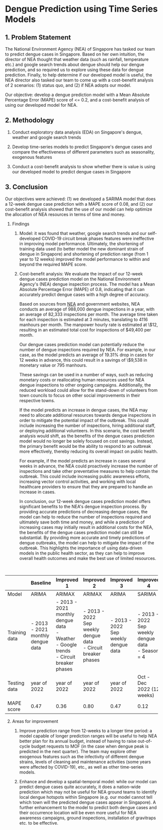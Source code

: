 # Dengue Prediction using Time Series Models

## 1. Problem Statement

The National Environment Agency (NEA) of Singapore has tasked our team to predict dengue cases in Singapore. Based on her own intuition, the director of NEA thought that weather data (such as rainfall, temperature etc.) and google search trends about dengue should help our dengue prediction, and so required us to explore using these data for dengue prediction. Finally, to help determine if our developed model is useful, the NEA director also tasked our team to come up with a cost-benefit analysis of 2 scenarios: (1) status quo, and (2) if NEA adopts our model.

Our objective: develop a dengue prediction model with a Mean Absolute Percentage Error (MAPE) score of <= 0.2, and a cost-benefit analysis of using our developed model for NEA.

## 2. Methodology

1. Conduct exploratory data analysis (EDA) on Singapore's dengue, weather and google search trends

2. Develop time-series models to predict Singapore's dengue cases and compare the effectiveness of different parameters such as seasonality, exogenous features

3. Conduct a cost-benefit analysis to show whether there is value is using our developed model to predict dengue cases in Singapore

## 3. Conclusion

Our objectives were achieved: (1) we developed a SARIMA model that does a 12-week dengue case prediction with a MAPE score of 0.08, and (2) our cost-benefit analysis showed that the use of our model can help optimize the allocation of NEA resources in terms of time and money.

1. Findings

    1. Model: it was found that weather, google search trends and our self-developed COVID-19 circuit break phases features were ineffective in improving model performance. Ultimately, the shortening of training data used (to better model the new dominant strain of dengue in Singapore) and shortening of prediction range (from 1 year to 12 weeks) improved the model performance to within and beyond the required MAPE score.
    
    2. Cost-benefit analysis: We evaluate the impact of our 12-week dengue cases prediction model on the National Environment Agency's (NEA) dengue inspection process. The model has a Mean Absolute Percentage Error (MAPE) of 0.8, indicating that it can accurately predict dengue cases with a high degree of accuracy.

        Based on sources from [NEA](https://www.nea.gov.sg/media/news) and government websites, NEA conducts an average of 988,000 dengue inspections in a year, with an average of 82,333 inspections per month. The average time taken for each inspection is estimated at 3 minutes, translating to 4116 manhours per month. The manpower hourly rate is estimated at \\$12, resulting in an estimated total cost for inspections of $49,400 per month.

        Our dengue cases prediction model can potentially reduce the number of dengue inspections required by NEA. For example, in our case, as the model predicts an average of 19.31% drop in cases for 12 weeks in advance, this could result in a savings of \\$9,538 in monetary value or 795 manhours.

        These savings can be used in a number of ways, such as reducing monetary costs or reallocating human resources used for NEA dengue inspections to other ongoing campaigns. Additionally, the reduced workload could allow for the stand-down of volunteers from town councils to focus on other social improvements in their respective towns.

        If the model predicts an increase in dengue cases, the NEA may need to allocate additional resources towards dengue inspections in order to mitigate the potential impact of the outbreak. This could include increasing the number of inspections, hiring additional staff, or deploying additional volunteers. In this scenario, the cost benefit analysis would shift, as the benefits of the dengue cases prediction model would no longer be solely focused on cost savings. Instead, the primary benefit would be the ability to respond to an outbreak more effectively, thereby reducing its overall impact on public health.

        For example, if the model predicts an increase in cases several weeks in advance, the NEA could proactively increase the number of inspections and take other preventative measures to help contain the outbreak. This could include increasing public awareness efforts, increasing vector control activities, and working with local healthcare providers to ensure that they are prepared to handle an increase in cases.

        In conclusion, our 12-week dengue cases prediction model offers significant benefits to the NEA's dengue inspection process. By providing accurate predictions of decreasing dengue cases, the model can help to reduce the number of inspections required and ultimately save both time and money, and while a prediction of increasing cases may initially result in additional costs for the NEA, the benefits of the dengue cases prediction model can still be substantial. By providing more accurate and timely predictions of dengue outbreaks, the model can help to mitigate the impact of the outbreak. This highlights the importance of using data-driven models in the public health sector, as they can help to improve overall health outcomes and make the best use of limited resources.
<br>        
        


|               | Baseline                          | Improved 1                                                                                    | Improved 2                                                       | Improved 3                           | Improved 4                                           | Improved 5                                         |
|---------------|-----------------------------------|-----------------------------------------------------------------------------------------------|------------------------------------------------------------------|--------------------------------------|------------------------------------------------------|----------------------------------------------------|
| Model         | ARIMA                             | ARIMAX                                                                                        | ARIMAX                                                           | ARIMA                                | SARIMA                                               | SARIMA                                             |
| Training data | - 2013 - 2021 monthly dengue data | - 2013 - 2021 monthly dengue data<br>- Weather<br>- Google trends<br>- Circuit breaker phases | - 2013 - 2022 Sep weekly dengue data<br>- Circuit breaker phases | - 2013 - 2022 Sep weekly dengue data | - 2013 - 2022 Sep weekly dengue data<br>- Season = 4 | - 2021-2022 Sep weekly dengue data<br>- Season = 3 |
| Testing data  | year of 2022                      | year of 2022                                                                                  | year of 2022                                                     | year of 2022                         | Oct - Dec 2022 (12 weeks)                            | Oct - Dec 2022 (12 weeks)                          |
| MAPE score    | 0.47                              | 0.36                                                                                          | 0.80                                                             | 0.47                                 | 0.12                                                 | 0.08                                               |

2. Areas for improvement

    1. Improve prediction range from 12-weeks to a longer time period: a model capable of longer prediction ranges will be useful to help NEA better plan for its annual budget, instead of having to raise out-of-cycle budget requests to MOF (in the case when dengue peak is predicted in the next quarter). The team may explore other exogenous features such as the infectivity of different dengue strains, levels of cleaning and maintenance activities (some years were affected by COVID-19), etc., as well as other time-series models.

    2. Enhance and develop a spatial-temporal model: while our model can predict dengue cases quite accurately, it does a nation-wide prediction which may not be useful for NEA ground teams to identify local dengue hotspots within Singapore (e.g. our model cannot tell which town will the predicted dengue cases appear in Singapore). A further enhancement to the model to predict both dengue cases and their occurrence location will be even more useful for NEA awareness campaigns, ground inspections, installation of gravitraps etc. to be effective.
